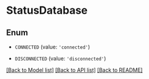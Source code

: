 # StatusDatabase


## Enum

* `CONNECTED` (value: `'connected'`)

* `DISCONNECTED` (value: `'disconnected'`)

[[Back to Model list]](../README.md#documentation-for-models) [[Back to API list]](../README.md#documentation-for-api-endpoints) [[Back to README]](../README.md)


